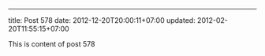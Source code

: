 ---
title: Post 578
date: 2012-12-20T20:00:11+07:00
updated: 2012-02-20T11:55:15+07:00

This is content of post 578